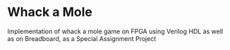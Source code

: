 # Whack a Mole
Implementation of whack a mole game on FPGA using Verilog HDL as well as on Breadboard, as a Special Assignment Project
